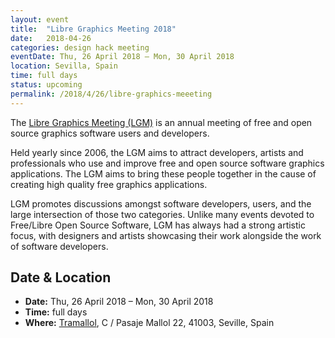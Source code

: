 ```yaml
---
layout: event
title:  "Libre Graphics Meeting 2018"
date:   2018-04-26
categories: design hack meeting
eventDate: Thu, 26 April 2018 – Mon, 30 April 2018
location: Sevilla, Spain
time: full days
status: upcoming
permalink: /2018/4/26/libre-graphics-meeeting
---
```


The [Libre Graphics Meeting (LGM)](http://libregraphicsmeeting.org/2018/) is an annual meeting of free and open source graphics software users and developers.

Held yearly since 2006, the LGM aims to attract developers, artists and professionals who use and improve free and open source software graphics applications.
The LGM aims to bring these people together in the cause of creating high quality free graphics applications.

LGM promotes discussions amongst software developers, users, and the large intersection of those two categories.
Unlike many events devoted to Free/Libre Open Source Software, LGM has always had a strong artistic focus, with designers and artists showcasing their work alongside the work of software developers.

## Date & Location

- **Date:** Thu, 26 April 2018 – Mon, 30 April 2018
- **Time:** full days
- **Where:** [Tramallol](http://www.tramallol.cc/compartir_espacio/), C / Pasaje Mallol 22, 41003, Seville, Spain
